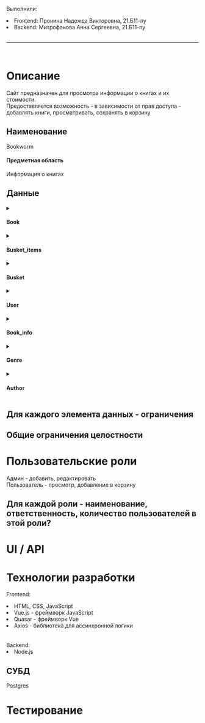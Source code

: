 Выполнили:
<li>Frontend: Пронина Надежда Викторовна, 21.Б11-пу</li>
<li>Backend: Митрофанова Анна Сергеевна, 21.Б11-пу</li>
<br>
<hr>
<br>

# Описание

Сайт предназначен для просмотра информации о книгах и их стоимости.<br> Предоставляется возможность - в зависимости от прав доступа - добавлять книги, просматривать, сохранять в корзину <br>
## Наименование  
Bookworm
<h4>Предметная область</h4> 
Информация о книгах <br>
<h2>Данные</h2> 

<details> 
  
<summary> <h4>Book</h4> </summary>

|Название|Тип|Ограничение|
|-:|:-:|:-|
|id|int64|not null, >0|
|name|string|not null, len>0|
|author_id|int64| >0, not null|
|price|float| >=0, not null|
|genre_id|int64| >0, not null|

</details>


<details> 
  
<summary> <h4>Busket_items</h4> </summary>

|Название|Тип|Ограничение|
|-:|:-:|:-|
|id|int64|not null, >0|
|author_id|int64| >0, not null|
|backet_id|int64| >0, not null|

</details>


<details> 
  
<summary> <h4>Busket</h4> </summary>

|Название|Тип|Ограничение|
|-:|:-:|:-|
|id|int64|not null, >0|
|user_id|int64| >0, not null|

</details>


<details> 
  
<summary> <h4>User</h4> </summary>

|Название|Тип|Ограничение|
|-:|:-:|:-|
|id|int64|not null, >0|
|email|string| len > 0, not null|
|password|string| len > 0, not null|
|role|string| len > 0, not null|

</details>

<details> 
  
<summary> <h4>Book_info</h4> </summary>

|Название|Тип|Ограничение|
|-:|:-:|:-|
|id|int64|not null, >0|
|book_id|int64| >0, not null|
|title|string| len > 0, not null|
|email|description| len > 0, not null|


</details>


<details> 
  
<summary> <h4>Genre</h4> </summary>

|Название|Тип|Ограничение|
|-:|:-:|:-|
|id|int64|not null, >0|
|name|string| len > 0, not null|


</details>

<details> 
  
<summary> <h4>Author</h4> </summary>

|Название|Тип|Ограничение|
|-:|:-:|:-|
|id|int64|not null, >0|
|name|string| len > 0, not null|

</details>


## Для каждого элемента данных - ограничения
## Общие ограничения целостности
# Пользовательские роли

Админ - добавить, редактировать <br>
Пользователь - просмотр, добавление в корзину

## Для каждой роли - наименование, ответственность, количество пользователей в этой роли?
# UI / API 
# Технологии разработки
Frontend:
<li>HTML, CSS, JavaScript</li>
<li>Vue.js - фреймворк JavaScript </li>
<li>Quasar - фреймворк Vue </li> 
<li>Axios - библиотека для ассинхронной логики </li>
<br>
<br>
Backend:
<li>Node.js</li>

## СУБД

Postgres

# Тестирование
